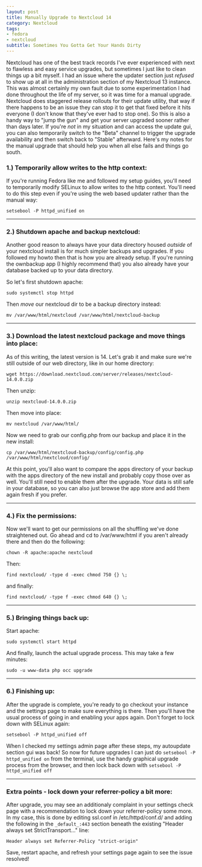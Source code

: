 ```yaml
---
layout: post
title: Manually Upgrade to Nextcloud 14
category: Nextcloud
tags:
- fedora
- nextcloud
subtitle: Sometimes You Gotta Get Your Hands Dirty
---
```


Nextcloud has one of the best track records I've ever experienced with next to flawless and easy service upgrades, but sometimes I just like to clean things up a bit myself. I had an issue where the updater section just *refused* to show up at all in the administration section of my Nextcloud 13 instance. This was almost certainly my own fault due to some experimentation I had done throughout the life of my server, so it was time for a manual upgrade. Nextcloud does staggered release rollouts for their update utility, that way if there happens to be an issue they can stop it to get that fixed before it hits everyone (I don't know that they've ever had to stop one). So this is also a handy way to "jump the gun" and get your server upgraded sooner rather than days later. If you're *not* in my situation and can access the update gui, you can also temporarily switch to the "Beta" channel to trigger the upgrade availability and then switch back to "Stable" afterward. Here's my notes for the manual upgrade that should help you when all else fails and things go south.

### 1.) Temporarily allow writes to the http context:

If you're running Fedora like me and followed my setup guides, you'll need to temporarily modify SELinux to allow writes to the http context. You'll need to do this step even if you're using the web based updater rather than the manual way:

```
setsebool -P httpd_unified on
```
****
### 2.) Shutdown apache and backup nextcloud:

Another good reason to always have your data directory housed *outside* of your nextcloud install is for much simpler backups and upgrades. If you followed my howto then that is how you are already setup. If you're running the ownbackup app (I highly recommend that) you also already have your database backed up to your data directory.

So let's first shutdown apache:

```
sudo systemctl stop httpd
```

Then *move* our nextcloud dir to be a backup directory instead:

```
mv /var/www/html/nextcloud /var/www/html/nextcloud-backup
```
****
### 3.) Download the latest nextcloud package and move things into place:

As of this writing, the latest version is 14. Let's grab it and make sure we're still outside of our web directory, like in our home directory:

```
wget https://download.nextcloud.com/server/releases/nextcloud-14.0.0.zip
```

Then unzip:

```
unzip nextcloud-14.0.0.zip
```

Then move into place:

```
mv nextcloud /var/www/html/
```

Now we need to grab our config.php from our backup and place it in the new install:

```
cp /var/www/html/nextcloud-backup/config/config.php /var/www/html/nextcloud/config/
```

At this point, you'll also want to compare the apps directory of your backup with the apps directory of the new install and probably copy those over as well. You'll still need to enable them after the upgrade. Your data is still safe in your database, so you can also just browse the app store and add them again fresh if you prefer.
****
### 4.) Fix the permissions:

Now we'll want to get our permissions on all the shuffling we've done straightened out. Go ahead and cd to /var/www/html if you aren't already there and then do the following:

```
chown -R apache:apache nextcloud
```

Then:

```
find nextcloud/ -type d -exec chmod 750 {} \;
```

and finally:

```
find nextcloud/ -type f -exec chmod 640 {} \;
```
****
### 5.) Bringing things back up:

Start apache:

```
sudo systemctl start httpd
```

And finally, launch the actual upgrade process. This may take a few minutes:

```
sudo -u www-data php occ upgrade
```
****
### 6.) Finishing up:

After the upgrade is complete, you're ready to go checkout your instance and the settings page to make sure everything is there. Then you'll have the usual process of going in and enabling your apps again. Don't forget to lock down with SELinux again:

```
setsebool -P httpd_unified off
```

When I checked my settings admin page after these steps, my autoupdate section gui was back! So now for future upgrades I can just do `setsebool -P httpd_unified on` from the terminal, use the handy graphical upgrade process from the browser, and then lock back down with `setsebool -P httpd_unified off`
****
### Extra points - lock down your referrer-policy a bit more:

After upgrade, you may see an additionaly complaint in your settings check page with a recommendation to lock down your referrer-policy some more. In my case, this is done by editing ssl.conf in /etc/httpd/conf.d/ and adding the following in the `_default_:443` section beneath the existing "Header always set StrictTransport..." line:

```
Header always set Referrer-Policy "strict-origin"
```

Save, restart apache, and refresh your settings page again to see the issue resolved!
